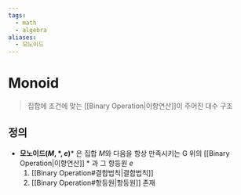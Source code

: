 ```yaml
---
tags:
  - math
  - algebra
aliases:
  - 모노이드
---
```

# Monoid

> 집합에 조건에 맞는 [[Binary Operation|이항연산]]이 주어진 대수 구조
## 정의 
+ **모노이드$(M,\ast, e)$*** 은 집합 $M$와 다음을 항상 만족시키는 G 위의 [[Binary Operation|이항연산]] $*$ 과 그 항등원 $e$
	1. [[Binary Operation#결합법칙|결합법칙]]
	2. [[Binary Operation#항등원|항등원]] 존재
